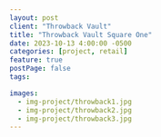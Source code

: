 ```yaml
---
layout: post
client: "Throwback Vault"
title: "Throwback Vault Square One"
date: 2023-10-13 4:00:00 -0500
categories: [project, retail]
feature: true
postPage: false
tags:

images:
  - img-project/throwback1.jpg
  - img-project/throwback2.jpg
  - img-project/throwback3.jpg
---
```

